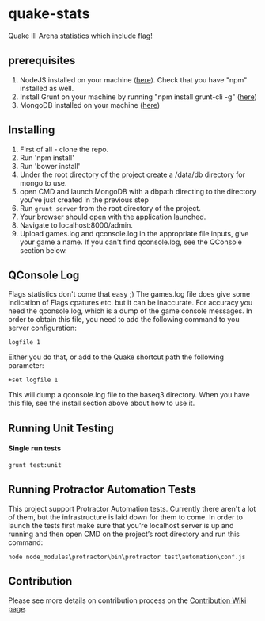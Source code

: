 quake-stats
===========

Quake III Arena statistics which include flag!

prerequisites
-------------
1. NodeJS installed on your machine ([here](http://nodejs.org/)). Check that you have "npm" installed as well.
2. Install Grunt on your machine by running "npm install grunt-cli -g" ([here](http://gruntjs.com/getting-started)) 
3. MongoDB installed on your machine ([here](http://www.mongodb.org/))

Installing
----------
1. First of all - clone the repo.
2. Run 'npm install'
3. Run 'bower install'
4. Under the root directory of the project create a /data/db directory for mongo to use.
5. open CMD and launch MongoDB with a dbpath directing to the directory you've just created in the previous step
6. Run `grunt server` from the root directory of the project.
7. Your browser should open with the application launched.
8. Navigate to localhost:8000/admin.
9. Upload games.log and qconsole.log in the appropriate file inputs, give your game a name. If you can't find qconsole.log, see the QConsole section below.

QConsole Log
------------
Flags statistics don't come that easy ;)
The games.log file does give some indication of Flags cpatures etc. but it can be inaccurate.
For accuracy you need the qconsole.log, which is a dump of the game console messages.
In order to obtain this file, you need to add the following command to you server configuration:

	logfile 1

Either you do that, or add to the Quake shortcut path the following parameter:

	+set logfile 1

This will dump a qconsole.log file to the baseq3 directory.
When you have this file, see the install section above about how to use it.

Running Unit Testing
--------------------

#### Single run tests
	grunt test:unit 

Running Protractor Automation Tests
-----------------------------------
This project support Protractor Automation tests. 
Currently there aren't a lot of them, but the infrastructure is laid down for them to come.
In order to launch the tests first make sure that you're localhost server is up and running and then open CMD on the project’s root directory and run this command:

	node node_modules\protractor\bin\protractor test\automation\conf.js
	
Contribution
------------
Please see more details on contribution process on the [Contribution Wiki page](https://github.com/mbarzeev/quake-stats/wiki/Contribution).
